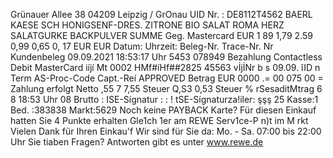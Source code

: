Grünauer Allee 38 04209 Leipzig / GrOnau UID Nr. : DE8112T4562 BAERL KAESE SCH HONIGSENF-DRES. ZITRONE BIO SALAT ROMA HERZ SALATGURKE BACKPULVER SUMME Geg. Mastercard EUR 1 89 1,79 2.59 0,99 0,65 0, 17 EUR EUR Datum: Uhrzeit: Beleg-Nr. Trace-Nr. Nr Kundenbeleg 09.09.2021 18:53:17 Uhr 5453 078949 Bezahlung Contactless Debit MasterCard iíjí Mt 0002 HMf#íHf##2825 45563 vİjİNr b s 09.09. ĩID n Term AS-Proc-Code Capt.-Reí APPROVED Betrag EUR 0000 .= 00 075 00 = Zahlung erfolgt Netto ,55 7 7,55 Steuer Q,S3 0,53 Steuer % rSesaditMtrag 6 8 18:53 Uhr 08 Brutto : ISE-Sígnatur : : ! tSE-Sígnaturza!iler: şşş 25 Kasse:1 Bed. :383838 Markt:5629 Noch keine PAYBACK Karte? Für diesen Einkauf hatten Sie 4 Punkte erhalten Gle1ch 1er am REWE Serv1ce-P n)t im M rkt Vielen Dank für Ihren Einkau'f Wir sind für Sie da: Mo. - Sa. 07:00 bis 22:00 Uhr Sie tiaben Fragen? Antworten gibt es unter www.rewe.de